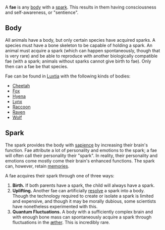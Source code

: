A **fae** is any [body](<./Body.md>) with a [spark](<./Spark.md>). This results in them having consciousness and self-awareness, or "sentience".

## Body
All animals have a body, but only certain species have acquired sparks. A species must have a bone skeleton to be capable of holding a spark. An animal must acquire a spark (which can happen spontaneously, though that is very rare) and be able to reproduce with another biologically compatible fae (with a spark; animals without sparks cannot give birth to fae). Only then can a fae be that species.

Fae can be found in [Luxtia](<../Locations/Luxtia.md>) with the following kinds of bodies:
- [Cheetah](<./Body.md#Cheetah>)
- [Fox](<./Body.md#Fox>)
- [Hyena](<./Body.md#Hyena>)
- [Lynx](<./Body.md#Lynx>)
- [Raccoon](<./Body.md#Raccoon>)
- [Raven](<./Body.md#Raven>)
- [Wolf](<./Body.md#Wolf>)

## Spark
The spark provides the body with [sapience](<../Phenomena/Consciousness.md>) by increasing their brain's function. Fae attribute a lot of personality and emotions to the spark; a fae will often call their personality their "spark". In reality, their personality and emotions come mostly come their brain's enhanced functions. The spark can, however, retain [memories](<../Phenomena/Memory.md>).

A fae acquires their spark through one of three ways:
1. **Birth.** If both parents have a spark, the child will always have a spark.
2. **Uplifting.** Another fae can artificially [resolve](<./Resolving.md>) a spark into a body. Though the technology required to create or isolate a spark is limited and expensive, and though it may be morally dubious, some scientists have nonetheless experimented with this.
3. **Quantum Fluctuations.** A body with a sufficiently complex brain and with enough bone mass can spontaneously acquire a spark through fluctuations in the [æther](<./Æther.md>). This is incredibly rare.